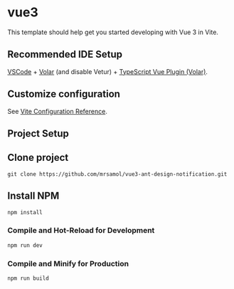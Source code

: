 # vue3

This template should help get you started developing with Vue 3 in Vite.

## Recommended IDE Setup

[VSCode](https://code.visualstudio.com/) + [Volar](https://marketplace.visualstudio.com/items?itemName=Vue.volar) (and disable Vetur) + [TypeScript Vue Plugin (Volar)](https://marketplace.visualstudio.com/items?itemName=Vue.vscode-typescript-vue-plugin).

## Customize configuration

See [Vite Configuration Reference](https://vitejs.dev/config/).

## Project Setup

## Clone project

```
git clone https://github.com/mrsamol/vue3-ant-design-notification.git

```

## Install NPM

```sh
npm install

```

### Compile and Hot-Reload for Development

```sh
npm run dev
```

### Compile and Minify for Production

```sh
npm run build
```
